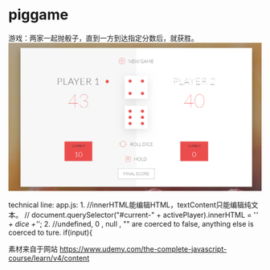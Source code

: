 # piggame

游戏：两家一起抛骰子，直到一方到达指定分数后，就获胜。<br>
<img src="/image/pic1.png" width="900px" />

technical line:
app.js:
1.
    //innerHTML能编辑HTML，textContent只能编辑纯文本。
    // document.querySelector("#current-" + activePlayer).innerHTML = '<em>' + dice +'</em>';
2.
    //undefined, 0 , null , ""  are coerced to false, anything else is coerced to ture.
    if(input){


素材来自于网站
https://www.udemy.com/the-complete-javascript-course/learn/v4/content
